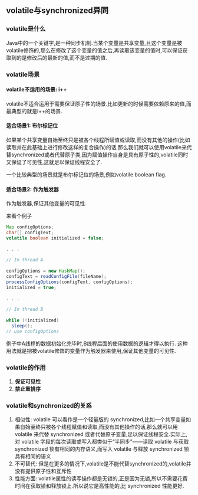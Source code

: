 volatile与synchronized异同
---

### volatile是什么

Java中的一个关键字,是一种同步机制.当某个变量是共享变量,且这个变量是被volatile修饰的,那么在修改了这个变量的值之后,再读取该变量的值时,可以保证获取到的是修改后的最新的值,而不是过期的值.

### volatile场景

#### volatile不适用的场景: i++

volatile不适合运用于需要保证原子性的场景.比如更新的时候需要依赖原来的值,而最典型的就是i++的场景.

#### 适合场景1: 布尔标记位

如果某个共享变量自始至终只是被各个线程所赋值或读取,而没有其他的操作(比如读取并在此基础上进行修改这样的复合操作)的话,那么我们就可以使用volatile来代替synchronized或者代替原子类,因为赋值操作自身是具有原子性的,volatile同时又保证了可见性,这就足以保证线程安全了.

一个比较典型的场景就是布尔标记位的场景,例如volatile boolean flag.

#### 适合场景2: 作为触发器

作为触发器,保证其他变量的可见性.

来看个例子

```java
Map configOptions;
char[] configText;
volatile boolean initialized = false;
 
. . .
 
// In thread A
 
configOptions = new HashMap();
configText = readConfigFile(fileName);
processConfigOptions(configText, configOptions);
initialized = true;
 
. . .
 
// In thread B
 
while (!initialized) 
  sleep();
// use configOptions
```

例子中A线程的数据初始化完毕时,B线程后面的使用数据的逻辑才得以执行.  这种用法就是把被volatile修饰的变量作为触发器来使用,保证其他变量的可见性.

### volatile的作用

1. **保证可见性**
2. **禁止重排序**

### volatile和synchronized的关系

1. 相似性: volatile 可以看作是一个轻量版的 synchronized,比如一个共享变量如果自始至终只被各个线程赋值和读取,而没有其他操作的话,那么就可以用 volatile 来代替 synchronized 或者代替原子变量,足以保证线程安全.实际上,对 volatile 字段的每次读取或写入都类似于“半同步”——读取 volatile 与获取 synchronized 锁有相同的内存语义,而写入 volatile 与释放 synchronized 锁具有相同的语义
2. 不可替代: 但是在更多的情况下,volatile是不能代替synchronized的,volatile并没有提供原子性和互斥性
3. 性能方面: volatile属性的读写操作都是无锁的,正是因为无锁,所以不需要花费时间在获取锁和释放锁上.所以说它是高性能的,比 synchronized 性能更好.